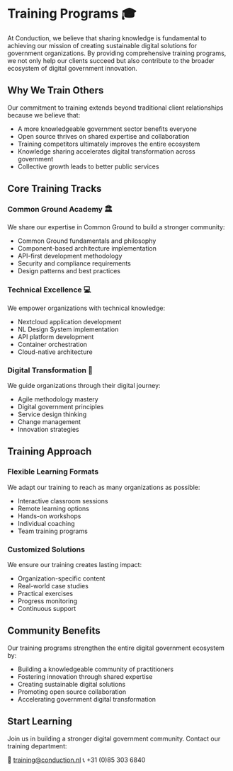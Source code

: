 # Training Programs 🎓

At Conduction, we believe that sharing knowledge is fundamental to achieving our mission of creating sustainable digital solutions for government organizations. By providing comprehensive training programs, we not only help our clients succeed but also contribute to the broader ecosystem of digital government innovation.

## Why We Train Others

Our commitment to training extends beyond traditional client relationships because we believe that:

- A more knowledgeable government sector benefits everyone
- Open source thrives on shared expertise and collaboration
- Training competitors ultimately improves the entire ecosystem
- Knowledge sharing accelerates digital transformation across government
- Collective growth leads to better public services

## Core Training Tracks

### Common Ground Academy 🏛️
We share our expertise in Common Ground to build a stronger community:

- Common Ground fundamentals and philosophy
- Component-based architecture implementation
- API-first development methodology
- Security and compliance requirements
- Design patterns and best practices

### Technical Excellence 💻
We empower organizations with technical knowledge:

- Nextcloud application development
- NL Design System implementation
- API platform development
- Container orchestration
- Cloud-native architecture

### Digital Transformation 🚀
We guide organizations through their digital journey:

- Agile methodology mastery
- Digital government principles
- Service design thinking
- Change management
- Innovation strategies

## Training Approach

### Flexible Learning Formats
We adapt our training to reach as many organizations as possible:

- Interactive classroom sessions
- Remote learning options
- Hands-on workshops
- Individual coaching
- Team training programs

### Customized Solutions
We ensure our training creates lasting impact:

- Organization-specific content
- Real-world case studies
- Practical exercises
- Progress monitoring
- Continuous support

## Community Benefits

Our training programs strengthen the entire digital government ecosystem by:

- Building a knowledgeable community of practitioners
- Fostering innovation through shared expertise
- Creating sustainable digital solutions
- Promoting open source collaboration
- Accelerating government digital transformation

## Start Learning

Join us in building a stronger digital government community. Contact our training department:

📧 [training@conduction.nl](mailto:training@conduction.nl)
📞 +31 (0)85 303 6840